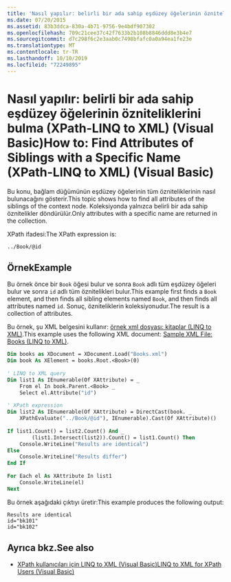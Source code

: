 ```yaml
---
title: 'Nasıl yapılır: belirli bir ada sahip eşdüzey öğelerinin özniteliklerini bulma (XPath-LINQ to XML) (Visual Basic)'
ms.date: 07/20/2015
ms.assetid: 83b3ddca-830a-4b71-9756-9e4bdf907302
ms.openlocfilehash: 709c21cee37c42f7633b2b108b8846ddd8e3b4e7
ms.sourcegitcommit: d7c298f6c2e3aab0c7498bfafc0a0a94ea1fe23e
ms.translationtype: MT
ms.contentlocale: tr-TR
ms.lasthandoff: 10/10/2019
ms.locfileid: "72249895"
---
```

# <a name="how-to-find-attributes-of-siblings-with-a-specific-name-xpath-linq-to-xml-visual-basic"></a><span data-ttu-id="d13e2-102">Nasıl yapılır: belirli bir ada sahip eşdüzey öğelerinin özniteliklerini bulma (XPath-LINQ to XML) (Visual Basic)</span><span class="sxs-lookup"><span data-stu-id="d13e2-102">How to: Find Attributes of Siblings with a Specific Name (XPath-LINQ to XML) (Visual Basic)</span></span>
<span data-ttu-id="d13e2-103">Bu konu, bağlam düğümünün eşdüzey öğelerinin tüm özniteliklerinin nasıl bulunacağını gösterir.</span><span class="sxs-lookup"><span data-stu-id="d13e2-103">This topic shows how to find all attributes of the siblings of the context node.</span></span> <span data-ttu-id="d13e2-104">Koleksiyonda yalnızca belirli bir ada sahip öznitelikler döndürülür.</span><span class="sxs-lookup"><span data-stu-id="d13e2-104">Only attributes with a specific name are returned in the collection.</span></span>  
  
 <span data-ttu-id="d13e2-105">XPath ifadesi:</span><span class="sxs-lookup"><span data-stu-id="d13e2-105">The XPath expression is:</span></span>  
  
 `../Book/@id`  
  
## <a name="example"></a><span data-ttu-id="d13e2-106">Örnek</span><span class="sxs-lookup"><span data-stu-id="d13e2-106">Example</span></span>  
 <span data-ttu-id="d13e2-107">Bu örnek önce bir `Book` öğesi bulur ve sonra `Book` adlı tüm eşdüzey öğeleri bulur ve sonra `id` adlı tüm öznitelikleri bulur.</span><span class="sxs-lookup"><span data-stu-id="d13e2-107">This example first finds a `Book` element, and then finds all sibling elements named `Book`, and then finds all attributes named `id`.</span></span> <span data-ttu-id="d13e2-108">Sonuç, özniteliklerin koleksiyonudur.</span><span class="sxs-lookup"><span data-stu-id="d13e2-108">The result is a collection of attributes.</span></span>  
  
 <span data-ttu-id="d13e2-109">Bu örnek, şu XML belgesini kullanır: [örnek xml dosyası: kitaplar (LINQ to XML)](../../../../visual-basic/programming-guide/concepts/linq/sample-xml-file-books-linq-to-xml.md).</span><span class="sxs-lookup"><span data-stu-id="d13e2-109">This example uses the following XML document: [Sample XML File: Books (LINQ to XML)](../../../../visual-basic/programming-guide/concepts/linq/sample-xml-file-books-linq-to-xml.md).</span></span>  
  
```vb  
Dim books as XDocument = XDocument.Load("Books.xml")  
Dim book As XElement = books.Root.<Book>(0)  
  
' LINQ to XML query  
Dim list1 As IEnumerable(Of XAttribute) = _  
    From el In book.Parent.<Book> _  
    Select el.Attribute("id")  
  
' XPath expression  
Dim list2 As IEnumerable(Of XAttribute) = DirectCast(book. _  
    XPathEvaluate("../Book/@id"), IEnumerable).Cast(Of XAttribute)()  
  
If list1.Count() = list2.Count() And _  
        (list1.Intersect(list2)).Count() = list1.Count() Then  
    Console.WriteLine("Results are identical")  
Else  
    Console.WriteLine("Results differ")  
End If  
  
For Each el As XAttribute In list1  
    Console.WriteLine(el)  
Next  
```  
  
 <span data-ttu-id="d13e2-110">Bu örnek aşağıdaki çıktıyı üretir:</span><span class="sxs-lookup"><span data-stu-id="d13e2-110">This example produces the following output:</span></span>  
  
```console  
Results are identical  
id="bk101"  
id="bk102"  
```  
  
## <a name="see-also"></a><span data-ttu-id="d13e2-111">Ayrıca bkz.</span><span class="sxs-lookup"><span data-stu-id="d13e2-111">See also</span></span>

- [<span data-ttu-id="d13e2-112">XPath kullanıcıları için LINQ to XML (Visual Basic)</span><span class="sxs-lookup"><span data-stu-id="d13e2-112">LINQ to XML for XPath Users (Visual Basic)</span></span>](../../../../visual-basic/programming-guide/concepts/linq/linq-to-xml-for-xpath-users.md)
